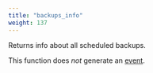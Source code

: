 ```yaml
---
title: "backups_info"
weight: 137
---
```


Returns info about all scheduled backups.

This function does *not* generate an [event](../../overview/events).
